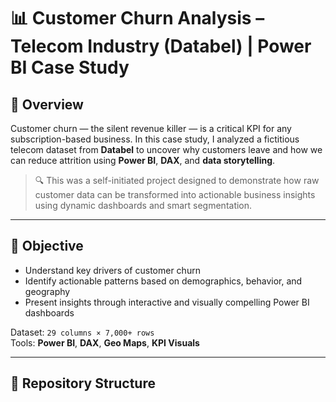 # 📊 Customer Churn Analysis – Telecom Industry (Databel) | Power BI Case Study

## 🚨 Overview
Customer churn — the silent revenue killer — is a critical KPI for any subscription-based business. In this case study, I analyzed a fictitious telecom dataset from **Databel** to uncover why customers leave and how we can reduce attrition using **Power BI**, **DAX**, and **data storytelling**.

> 🔍 This was a self-initiated project designed to demonstrate how raw customer data can be transformed into actionable business insights using dynamic dashboards and smart segmentation.

---

## 🎯 Objective

- Understand key drivers of customer churn
- Identify actionable patterns based on demographics, behavior, and geography
- Present insights through interactive and visually compelling Power BI dashboards

Dataset: `29 columns × 7,000+ rows`  
Tools: **Power BI**, **DAX**, **Geo Maps**, **KPI Visuals**

---

## 📁 Repository Structure


